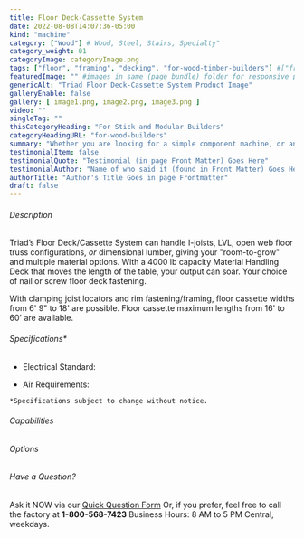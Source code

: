 ```yaml
---
title: Floor Deck-Cassette System
date: 2022-08-08T14:07:36-05:00
kind: "machine"
category: ["Wood"] # Wood, Steel, Stairs, Specialty"
category_weight: 01
categoryImage: categoryImage.png
tags: ["floor", "framing", "decking", "for-wood-timber-builders"] #["framing", "table", "mobile", "stick-builder" "shed-builder"]
featuredImage: "" #images in same (page bundle) folder for responsive processing
genericAlt: "Triad Floor Deck-Cassette System Product Image"
galleryEnable: false
gallery: [ image1.png, image2.png, image3.png ]
video: ""
singleTag: ""
thisCategoryHeading: "For Stick and Modular Builders"
categoryHeadingURL: "for-wood-builders"
summary: "Whether you are looking for a simple component machine, or an entire modular line, Triad surely has just what you need."
testimonialItem: false
testimonialQuote: "Testimonial (in page Front Matter) Goes Here"
testimonialAuthor: "Name of who said it (found in Front Matter) Goes Here"
authorTitle: "Author's Title Goes in page Frontmatter"
draft: false
---
```


###### Description

Triad’s Floor Deck/Cassette System can handle I-joists, LVL, open web floor truss configurations, *or* dimensional lumber, giving your "room-to-grow" and multiple material options. With a 4000 lb capacity Material Handling Deck that moves the length of the table, your output can soar. Your choice of nail or screw floor deck fastening.

With clamping joist locators and rim fastening/framing, floor cassette widths from 6' 9" to 18' are possible. Floor cassette maximum lengths from 16' to 60' are available.

###### Specifications*

* Electrical Standard:

* Air Requirements:

`*Specifications subject to change without notice.`

###### Capabilities

###### Options

###### Have a Question?

Ask it NOW via our [Quick Question Form](#qq)
Or, if you prefer, feel free to call the factory at **1-800-568-7423** Business Hours: 8 AM to 5 PM Central, weekdays.
